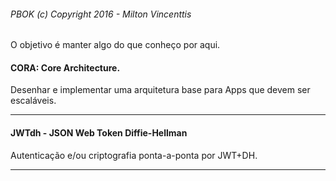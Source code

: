 ###### PBOK (c) Copyright 2016 - Milton Vincenttis

O objetivo é manter algo do que conheço por aqui.


#### CORA: Core Architecture.
Desenhar e implementar uma arquitetura base para Apps que devem ser escaláveis.

----

#### JWTdh - JSON Web Token Diffie-Hellman
Autenticação e/ou criptografia ponta-a-ponta por JWT+DH.

----
